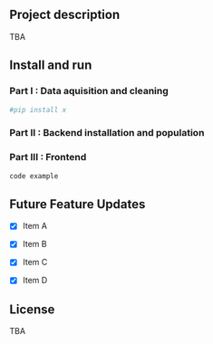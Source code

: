 ## Project description
TBA

## Install and run


### Part I : Data aquisition and cleaning


```python
#pip install x
```      
### Part II : Backend installation and population


### Part III : Frontend
```javascript
code example
```


## Future Feature Updates
- [X] Item A
- [X] Item B
- [X] Item C
- [X] Item D



## License
TBA
